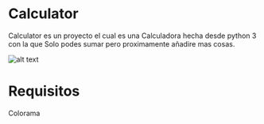 # Calculator

Calculator es un proyecto el cual es una 
Calculadora hecha desde python 3 con la que
Solo podes sumar pero proximamente añadire
mas cosas.

![alt text](https://media.discordapp.net/attachments/884959791577956383/892241852907008010/1632796240761.png)

# Requisitos

Colorama
